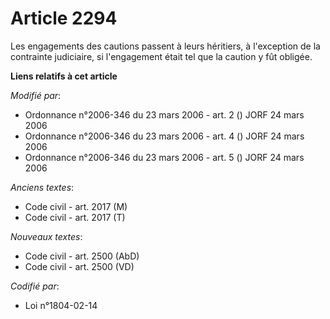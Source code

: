 # Article 2294

Les engagements des cautions passent à leurs héritiers, à l'exception de la contrainte judiciaire, si l'engagement était tel
que la caution y fût obligée.

**Liens relatifs à cet article**

_Modifié par_:

  - Ordonnance n°2006-346 du 23 mars 2006 - art. 2 () JORF 24 mars 2006
  - Ordonnance n°2006-346 du 23 mars 2006 - art. 4 () JORF 24 mars 2006
  - Ordonnance n°2006-346 du 23 mars 2006 - art. 5 () JORF 24 mars 2006

_Anciens textes_:

  - Code civil - art. 2017 (M)
  - Code civil - art. 2017 (T)

_Nouveaux textes_:

  - Code civil - art. 2500 (AbD)
  - Code civil - art. 2500 (VD)

_Codifié par_:

  - Loi n°1804-02-14
